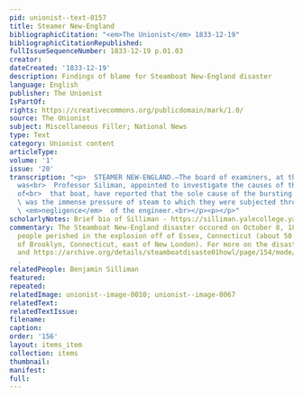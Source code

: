 ```yaml
---
pid: unionist--text-0157
title: Steamer New-England
bibliographicCitation: "<em>The Unionist</em> 1833-12-19"
bibliographicCitationRepublished: 
fullIssueSequenceNumber: 1833-12-19 p.01.03
creator: 
dateCreated: '1833-12-19'
description: Findings of blame for Steamboat New-England disaster
language: English
publisher: The Unionist
IsPartOf: 
rights: https://creativecommons.org/publicdomain/mark/1.0/
source: The Unionist
subject: Miscellaneous Filler; National News
type: Text
category: Unionist content
articleType: 
volume: '1'
issue: '20'
transcription: "<p>  STEAMER NEW-ENGLAND.—The board of examiners, at the head of which
  was<br>  Professor Siliman, appointed to investigate the causes of the destruction
  of<br>  that boat, have reported that the sole cause of the bursting of her boilers<br>
  \ was the immense pressure of steam to which they were subjected through the<br>
  \ <em>negligence</em>  of the engineer.<br></p><p></p>"
scholarlyNotes: Brief bio of Silliman - https://silliman.yalecollege.yale.edu/about-silliman/history
commentary: The Steamboat New-England disaster occured on October 8, 1833. Thirteen
  people perished in the explosion off of Essex, Connecticut (about 50 miles south/southeast
  of Brooklyn, Connecticut, east of New London). For more on the disaster, see https://connecticuthistory.org/the-steamboat-new-england-the-shock-was-dreadful-today-in-history/
  and https://archive.org/details/steamboatdisaste01howl/page/154/mode/2up?view=theater
  .
relatedPeople: Benjamin Silliman
featured: 
repeated: 
relatedImage: unionist--image-0010; unionist--image-0067
relatedText: 
relatedTextIssue: 
filename: 
caption: 
order: '156'
layout: items_item
collection: items
thumbnail: 
manifest: 
full: 
---
```

